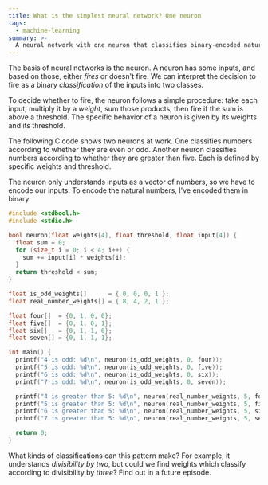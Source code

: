 ```yaml
---
title: What is the simplest neural network? One neuron
tags:
  - machine-learning
summary: >-
  A neural network with one neuron that classifies binary-encoded natural numbers. We can decide whether the number is even, or whether it's greater/less than 5.
---
```


The basis of neural networks is the neuron. A neuron has some inputs, and based on those, either _fires_ or doesn't fire. We can interpret the decision to fire as a binary _classification_ of the inputs into two classes.

To decide whether to fire, the neuron follows a simple procedure: take each input, multiply it by a _weight_, sum those products, then fire if the sum is above a threshold. The specific behavior of a neuron is given by its weights and its threshold.

The following C code shows two neurons at work. One classifies numbers according to whether they are even or odd. Another neuron classifies numbers according to whether they are greater than five. Each is defined by specific weights and threshold.

The neuron only understands inputs as a vector of numbers, so we have to encode our inputs. To encode the natural numbers, I've encoded them in binary.

```c
#include <stdbool.h>
#include <stdio.h>

bool neuron(float weights[4], float threshold, float input[4]) {
  float sum = 0;
  for (size_t i = 0; i < 4; i++) {
    sum += input[i] * weights[i];
  }
  return threshold < sum;
}

float is_odd_weights[]      = { 0, 0, 0, 1 };
float real_number_weights[] = { 8, 4, 2, 1 };

float four[]  = {0, 1, 0, 0};
float five[]  = {0, 1, 0, 1};
float six[]   = {0, 1, 1, 0};
float seven[] = {0, 1, 1, 1};

int main() {
  printf("4 is odd: %d\n", neuron(is_odd_weights, 0, four));
  printf("5 is odd: %d\n", neuron(is_odd_weights, 0, five));
  printf("6 is odd: %d\n", neuron(is_odd_weights, 0, six));
  printf("7 is odd: %d\n", neuron(is_odd_weights, 0, seven));

  printf("4 is greater than 5: %d\n", neuron(real_number_weights, 5, four));
  printf("5 is greater than 5: %d\n", neuron(real_number_weights, 5, five));
  printf("6 is greater than 5: %d\n", neuron(real_number_weights, 5, six));
  printf("7 is greater than 5: %d\n", neuron(real_number_weights, 5, seven));

  return 0;
}
```

What kinds of classifications can this pattern make? For example, it understands _divisibility by two_, but could we find weights which classify according to divisibility by _three_? Find out in a future episode.
